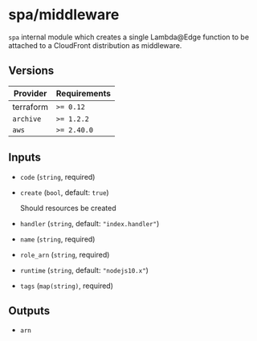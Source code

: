 # spa/middleware

`spa` internal module which creates a single Lambda@Edge function to be attached to a CloudFront distribution as middleware.

<!-- bin/docs -->

## Versions

| Provider | Requirements |
|-|-|
| terraform | `>= 0.12` |
| `archive` | `>= 1.2.2` |
| `aws` | `>= 2.40.0` |

## Inputs

* `code` (`string`, required)

    

* `create` (`bool`, default: `true`)

    Should resources be created

* `handler` (`string`, default: `"index.handler"`)

    

* `name` (`string`, required)

    

* `role_arn` (`string`, required)

    

* `runtime` (`string`, default: `"nodejs10.x"`)

    

* `tags` (`map(string)`, required)

    



## Outputs

* `arn`

    
